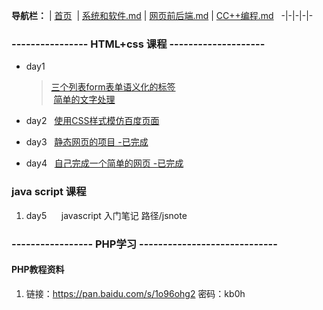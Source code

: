  **导航栏：** |
[首页](https://github.com/haibinren/haibinren.github.io/blob/master/README.md)  |
[系统和软件.md](https://github.com/haibinren/haibinren.github.io/blob/master/%E7%B3%BB%E7%BB%9F%E5%92%8C%E8%BD%AF%E4%BB%B6.md) |
[网页前后端.md](https://github.com/haibinren/haibinren.github.io/blob/master/%E7%BD%91%E9%A1%B5%E5%89%8D%E5%90%8E%E7%AB%AF.md)  |
[CC++编程.md](https://github.com/haibinren/haibinren.github.io/blob/master/CC%2B%2B%E8%B5%84%E6%96%99.md)  
-|-|-|-|-
### ----------------  HTML+css 课程 --------------------
* day1   
  > [三个列表form表单语义化的标签](https://haibinren.github.io/html学习/day1/xingqi6.html)<br>
  [简单的文字处理](https://haibinren.github.io/html学习/作业/第一天作业.html)

* day2   [使用CSS样式模仿百度页面](https://haibinren.github.io/html学习/day2/index.html) 
* day3   [静态网页的项目 -已完成](https://haibinren.github.io/html学习/day3-sx/index.html)
* day4   [自己完成一个简单的网页 -已完成](https://haibinren.github.io/html学习/day4/index.html)
### java script 课程
1. day5      javascript 入门笔记   路径/jsnote
### ----------------- PHP学习 -----------------------------
#### PHP教程资料 
1. 链接：https://pan.baidu.com/s/1o96ohg2 密码：kb0h


